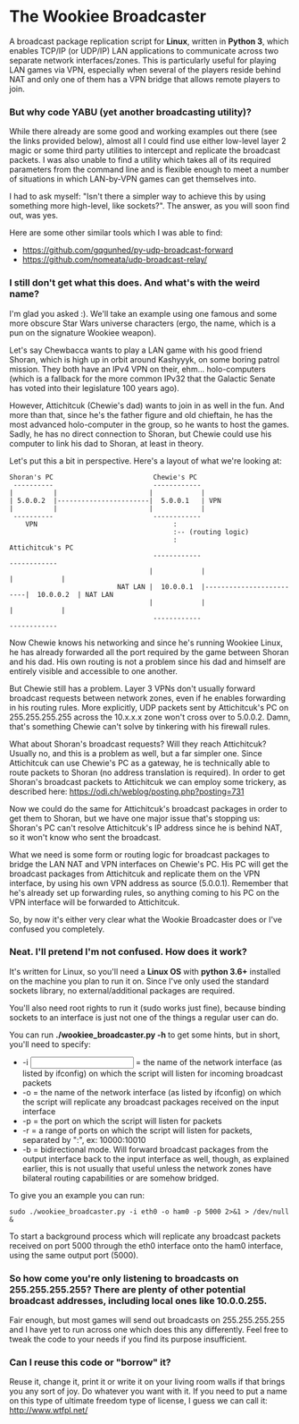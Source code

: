 # The Wookiee Broadcaster

A broadcast package replication script for **Linux**, written in **Python 3**, which enables TCP/IP (or UDP/IP) LAN applications to communicate across two separate network interfaces/zones. This is particularly useful for playing LAN games via VPN, especially when several of the players reside behind NAT and only one of them has a VPN bridge that allows remote players to join.

### But why code YABU (yet another broadcasting utility)?

While there already are some good and working examples out there (see the links provided below), almost all I could find use either low-level layer 2 magic or some third party utilities to intercept and replicate the broadcast packets. I was also unable to find a utility which takes all of its required parameters from the command line and is flexible enough to meet a number of situations in which LAN-by-VPN games can get themselves into.

I had to ask myself: "Isn't there a simpler way to achieve this by using something more high-level, like sockets?". The answer, as you will soon find out, was yes.

Here are some other similar tools which I was able to find:
* https://github.com/gqgunhed/py-udp-broadcast-forward
* https://github.com/nomeata/udp-broadcast-relay/

### I still don't get what this does. And what's with the weird name?

I'm glad you asked :). We'll take an example using one famous and some more obscure Star Wars universe characters (ergo, the name, which is a pun on the signature Wookiee weapon).

Let's say Chewbacca wants to play a LAN game with his good friend Shoran, which is high up in orbit around Kashyyyk, on some boring patrol mission. They both have an IPv4 VPN on their, ehm... holo-computers (which is a fallback for the more common IPv32 that the Galactic Senate has voted into their legislature 100 years ago).

However, Attichitcuk (Chewie's dad) wants to join in as well in the fun. And more than that, since he's the father figure and old chieftain, he has the most advanced holo-computer in the group, so he wants to host the games. Sadly, he has no direct connection to Shoran, but Chewie could use his computer to link his dad to Shoran, at least in theory.

Let's put this a bit in perspective. Here's a layout of what we're looking at:

```
Shoran's PC                         Chewie's PC
 ----------                         ------------
|          |                       |            |
| 5.0.0.2  |-----------------------|  5.0.0.1   | VPN
|          |                       |            |
 ----------                         ------------
    VPN                                  :
                                         :-- (routing logic)
                                         :                                Attichitcuk's PC
                                    ------------                           ------------
                                   |            |                         |            |
                           NAT LAN |  10.0.0.1  |-------------------------|  10.0.0.2  | NAT LAN 
                                   |            |                         |            |
                                    ------------                           ------------
```

Now Chewie knows his networking and since he's running Wookiee Linux, he has already forwarded all the port required by the game between Shoran and his dad. His own routing is not a problem since his dad and himself are entirely visible and accessible to one another.

But Chewie still has a problem. Layer 3 VPNs don't usually forward broadcast requests between network zones, even if he enables forwarding in his routing rules. More explicitly, UDP packets sent by Attichitcuk's PC on 255.255.255.255 across the 10.x.x.x zone won't cross over to 5.0.0.2. Damn, that's something Chewie can't solve by tinkering with his firewall rules.

What about Shoran's broadcast requests? Will they reach Attichitcuk? Usually no, and this is a problem as well, but a far simpler one. Since Attichitcuk can use Chewie's PC as a gateway, he is technically able to route packets to Shoran (no address translation is required). In order to get Shoran's broadcast packets to Attichitcuk we can employ some trickery, as described here: https://odi.ch/weblog/posting.php?posting=731

Now we could do the same for Attichitcuk's broadcast packages in order to get them to Shoran, but we have one major issue that's stopping us: Shoran's PC can't resolve Attichitcuk's IP address since he is behind NAT, so it won't know who sent the broadcast.

What we need is some form or routing logic for broadcast packages to bridge the LAN NAT and VPN interfaces on Chewie's PC. His PC will get the broadcast packages from Attichitcuk and replicate them on the VPN interface, by using his own VPN address as source (5.0.0.1). Remember that he's already set up forwarding rules, so anything coming to his PC on the VPN interface will be forwarded to Attichitcuk.

So, by now it's either very clear what the Wookie Broadcaster does or I've confused you completely.

### Neat. I'll pretend I'm not confused. How does it work?

It's written for Linux, so you'll need a **Linux OS** with **python 3.6+** installed on the machine you plan to run it on. Since I've only used the standard sockets library, no external/additional packages are required.

You'll also need root rights to run it (sudo works just fine), because binding sockets to an interface is just not one of the things a regular user can do.

You can run **./wookiee_broadcaster.py -h** to get some hints, but in short, you'll need to specify:

* -i <input> = the name of the network interface (as listed by ifconfig) on which the script will listen for incoming broadcast packets
* -o <output> = the name of the network interface (as listed by ifconfig) on which the script will replicate any broadcast packages received on the input interface
* -p <port> = the port on which the script will listen for packets
* -r <range> = a range of ports on which the script will listen for packets, separated by ":", ex: 10000:10010
* -b = bidirectional mode. Will forward broadcast packages from the output interface back to the input interface as well, though, as explained earlier, this is not usually that useful unless the network zones have bilateral routing capabilities or are somehow bridged.

To give you an example you can run:

```
sudo ./wookiee_broadcaster.py -i eth0 -o ham0 -p 5000 2>&1 > /dev/null &
```

To start a background process which will replicate any broadcast packets received on port 5000 through the eth0 interface onto the ham0 interface, using the same output port (5000).

### So how come you're only listening to broadcasts on 255.255.255.255? There are plenty of other potential broadcast addresses, including local ones like 10.0.0.255.

Fair enough, but most games will send out broadcasts on 255.255.255.255 and I have yet to run across one which does this any differently. Feel free to tweak the code to your needs if you find its purpose insufficient. 

### Can I reuse this code or "borrow" it?

Reuse it, change it, print it or write it on your living room walls if that brings you any sort of joy. Do whatever you want with it. If you need to put a name on this type of ultimate freedom type of license, I guess we can call it: http://www.wtfpl.net/
